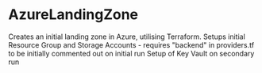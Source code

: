 # AzureLandingZone
Creates an initial landing zone in Azure, utilising Terraform.
Setups initial Resource Group and Storage Accounts - requires "backend" in providers.tf to be initially commented out on initial run
Setup of Key Vault on secondary run

